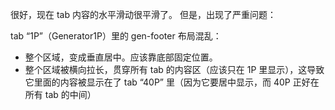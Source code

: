 很好，现在 tab 内容的水平滑动很平滑了。
但是，出现了严重问题：

tab “1P”（Generator1P）里的 gen-footer 布局混乱：
- 整个区域，变成垂直居中。应该靠底部固定位置。
- 整个区域被横向拉长，贯穿所有 tab 的内容区（应该只在 1P 里显示），这导致它里面的内容被显示在了 tab “40P” 里（因为它要居中显示，而 40P 正好在所有 tab 的中间）